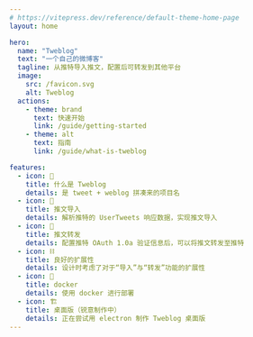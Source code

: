 ```yaml
---
# https://vitepress.dev/reference/default-theme-home-page
layout: home

hero:
  name: "Tweblog"
  text: "一个自己的微博客"
  tagline: 从推特导入推文，配置后可转发到其他平台
  image:
    src: /favicon.svg
    alt: Tweblog
  actions:
    - theme: brand
      text: 快速开始
      link: /guide/getting-started
    - theme: alt
      text: 指南
      link: /guide/what-is-tweblog

features:
  - icon: 👀
    title: 什么是 Tweblog
    details: 是 tweet + weblog 拼凑来的项目名
  - icon: 🛒
    title: 推文导入
    details: 解析推特的 UserTweets 响应数据，实现推文导入
  - icon: 🔗
    title: 推文转发
    details: 配置推特 OAuth 1.0a 验证信息后，可以将推文转发至推特
  - icon: ⛓
    title: 良好的扩展性
    details: 设计时考虑了对于“导入”与“转发”功能的扩展性
  - icon: 🐳
    title: docker
    details: 使用 docker 进行部署
  - icon: 🏗
    title: 桌面版（锐意制作中）
    details: 正在尝试用 electron 制作 Tweblog 桌面版
---
```

